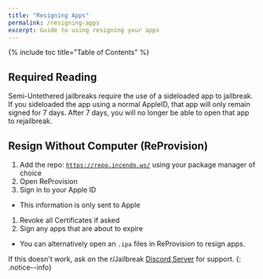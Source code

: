 ```yaml
---
title: "Resigning Apps"
permalink: /resigning-apps
excerpt: Guide to using resigning your apps
---
```


{% include toc title="Table of Contents" %}

## Required Reading

Semi-Untethered jailbreaks require the use of a sideloaded app to jailbreak. If you sideloaded the app using a normal AppleID, that app will only remain signed for 7 days. After 7 days, you will no longer be able to open that app to rejailbreak.

## Resign Without Computer (ReProvision)

1. Add the repo: <code><a href="https://repo.incendo.ws/" target="_blank">https://repo.incendo.ws/</a></code> using your package manager of choice
1. Open ReProvision
1. Sign in to your Apple ID
  - This information is only sent to Apple
1. Revoke all Certificates if asked
1. Sign any apps that are about to expire
  - You can alternatively open an `.ipa` files in ReProvision to resign apps.

If this doesn't work, ask on the r/Jailbreak [Discord Server](https://discord.gg/jb) for support.
{: .notice--info}

